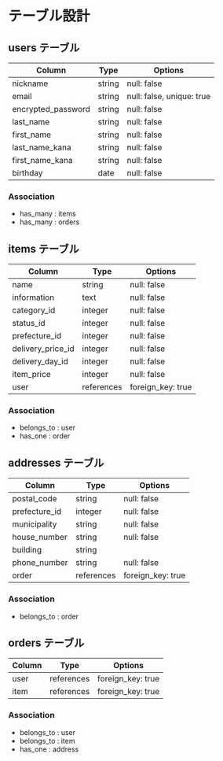 # テーブル設計


## users テーブル

| Column            | Type   | Options                   |
| ---------         | ------ | -----------               |
| nickname          | string | null: false               |
| email             | string | null: false, unique: true |
| encrypted_password| string | null: false               |
| last_name         | string | null: false               |
| first_name        | string | null: false               |
| last_name_kana    | string | null: false               |
| first_name_kana   | string | null: false               |
| birthday          | date   | null: false               |

### Association

- has_many : items
- has_many : orders



## items テーブル

| Column            | Type      | Options           |              
| ---------         | ------    | -----------       |              
| name              | string    | null: false       |
| information       | text      | null: false       |              
| category_id       | integer   | null: false       |              
| status_id         | integer   | null: false       | 
| prefecture_id     | integer   | null: false       |                
| delivery_price_id | integer   | null: false       |              
| delivery_day_id   | integer   | null: false       |               
| item_price        | integer   | null: false       |             
| user              | references| foreign_key: true |

### Association

- belongs_to : user
- has_one    : order



## addresses テーブル

| Column          | Type      | Options           |              
| ---------       | ------    | -----------       |              
| postal_code     | string    | null: false       |
| prefecture_id   | integer   | null: false       |              
| municipality    | string    | null: false       |              
| house_number    | string    | null: false       |
| building        | string    |                   |              
| phone_number    | string    | null: false       |                          
| order           | references| foreign_key: true |

### Association

- belongs_to : order



##  orders テーブル

| Column          | Type      | Options           |              
| ---------       | ------    | -----------       |                          
| user            | references| foreign_key: true |
| item            | references| foreign_key: true |
              
### Association

- belongs_to : user
- belongs_to : item
- has_one    : address
